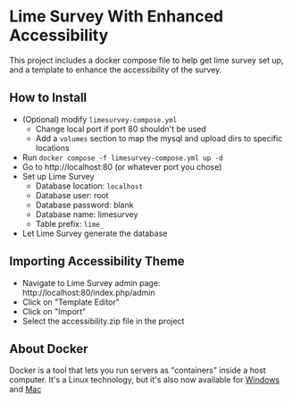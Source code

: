 Lime Survey With Enhanced Accessibility
=======================================

This project includes a docker compose file to help get lime survey set up, and
a template to enhance the accessibility of the survey. 

How to Install
--------------

- (Optional) modify `limesurvey-compose.yml`
  - Change local port if port 80 shouldn't be used
  - Add a `volumes` section to map the mysql and upload dirs to specific
    locations
- Run `docker compose -f limesurvey-compose.yml up -d`
- Go to http://localhost:80 (or whatever port you chose)
- Set up Lime Survey
  - Database location: `localhost`
  - Database user: root
  - Database password: blank
  - Database name: limesurvey
  - Table prefix: `lime_`
- Let Lime Survey generate the database

Importing Accessibility Theme
-----------------------------

- Navigate to Lime Survey admin page: http://localhost:80/index.php/admin
- Click on "Template Editor"
- Click on "Import"
- Select the accessibility.zip file in the project

About Docker
------------

Docker is a tool that lets you run servers as "containers" inside a host
computer. It's a Linux technology, but it's also now available for
[Windows](https://docs.docker.com/docker-for-windows/)
and [Mac](https://docs.docker.com/docker-for-mac/)
